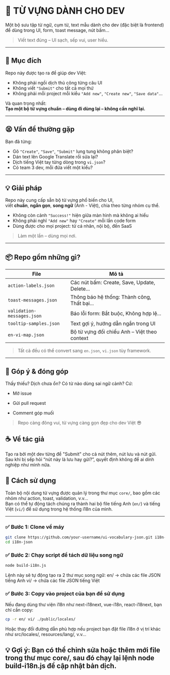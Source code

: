 # 🧠 TỪ VỰNG DÀNH CHO DEV

Một bộ sưu tập từ ngữ, cụm từ, text mẫu dành cho dev (đặc biệt là frontend)  
để dùng trong UI, form, toast message, nút bấm…

> Viết text đúng – UI sạch, sếp vui, user hiểu.

---

## 🎯 Mục đích

Repo này được tạo ra để giúp dev Việt:

- Không phải ngồi dịch thủ công từng câu UI
- Không viết `"Submit"` cho tất cả mọi thứ
- Không phải mỗi project mỗi kiểu `"Add new"`, `"Create new"`, `"Save data"`...

Và quan trọng nhất:  
**Tạo một bộ từ vựng chuẩn – dùng đi dùng lại – không cần nghĩ lại.**

---

## 😫 Vấn đề thường gặp

Bạn đã từng:

- Gõ `"Create"`, `"Save"`, `"Submit"` lung tung không phân biệt?
- Dán text lên Google Translate rồi sửa lại?
- Dịch tiếng Việt tay từng dòng trong `vi.json`?
- Có team 3 dev, mỗi đứa viết một kiểu?

---

## 💡 Giải pháp

Repo này cung cấp sẵn bộ từ vựng phổ biến cho UI,  
viết **chuẩn**, **ngắn gọn**, **song ngữ** (Anh - Việt), chia theo từng nhóm cụ thể.

- Không còn cảnh `"Success!"` hiện giữa màn hình mà không ai hiểu
- Không phải nghĩ `"Add new"` hay `"Create"` mỗi lần code form
- Dùng được cho mọi project: từ cá nhân, nội bộ, đến SaaS

> Làm một lần – dùng mọi nơi.

---

## 📦 Repo gồm những gì?

| File                       | Mô tả                                        |
| -------------------------- | -------------------------------------------- |
| `action-labels.json`       | Các nút bấm: Create, Save, Update, Delete... |
| `toast-messages.json`      | Thông báo hệ thống: Thành công, Thất bại...  |
| `validation-messages.json` | Báo lỗi form: Bắt buộc, Không hợp lệ...      |
| `tooltip-samples.json`     | Text gợi ý, hướng dẫn ngắn trong UI          |
| `en-vi-map.json`           | Bộ từ vựng đối chiếu Anh – Việt theo context |

> Tất cả đều có thể convert sang `en.json`, `vi.json` tùy framework.

---

## 🤝 Góp ý & đóng góp

Thấy thiếu? Dịch chưa ổn? Có từ nào dùng sai ngữ cảnh?
Cứ:

- Mở issue

- Gửi pull request

- Comment góp muối

> Repo càng đông vui, từ vựng càng gọn đẹp cho dev Việt 😎

## ☕ Về tác giả

Tạo ra bởi một dev từng để "Submit" cho cả nút thêm, nút lưu và nút gửi.
Sau khi bị sếp hỏi “nút này là lưu hay gửi?”, quyết định không để ai dính nghiệp như mình nữa.

## 🚀 Cách sử dụng

Toàn bộ nội dung từ vựng được quản lý trong thư mục `core/`, bao gồm các nhóm như action, toast, validation, v.v...  
Bạn có thể tự động tách chúng ra thành hai bộ file tiếng Anh (`en/`) và tiếng Việt (`vi/`) để sử dụng trong hệ thống i18n của mình.

---

### ✅ Bước 1: Clone về máy

```bash
git clone https://github.com/your-username/ui-vocabulary-json.git i18n-json
cd i18n-json
```

### ✅ Bước 2: Chạy script để tách dữ liệu song ngữ

```bash
node build-i18n.js
```

Lệnh này sẽ tự động tạo ra 2 thư mục song ngữ:
en/ → chứa các file JSON tiếng Anh
vi/ → chứa các file JSON tiếng Việt

### ✅ Bước 3: Copy vào project của bạn để sử dụng

Nếu đang dùng thư viện i18n như next-i18next, vue-i18n, react-i18next, bạn chỉ cần copy:

```bash
cp -r en/ vi/ ./public/locales/
```

Hoặc thay đổi đường dẫn phù hợp nếu project bạn đặt file i18n ở vị trí khác như src/locales/, resources/lang/, v.v...

## 💡 Gợi ý: Bạn có thể chỉnh sửa hoặc thêm mới file trong thư mục core/, sau đó chạy lại lệnh node build-i18n.js để cập nhật bản dịch.
